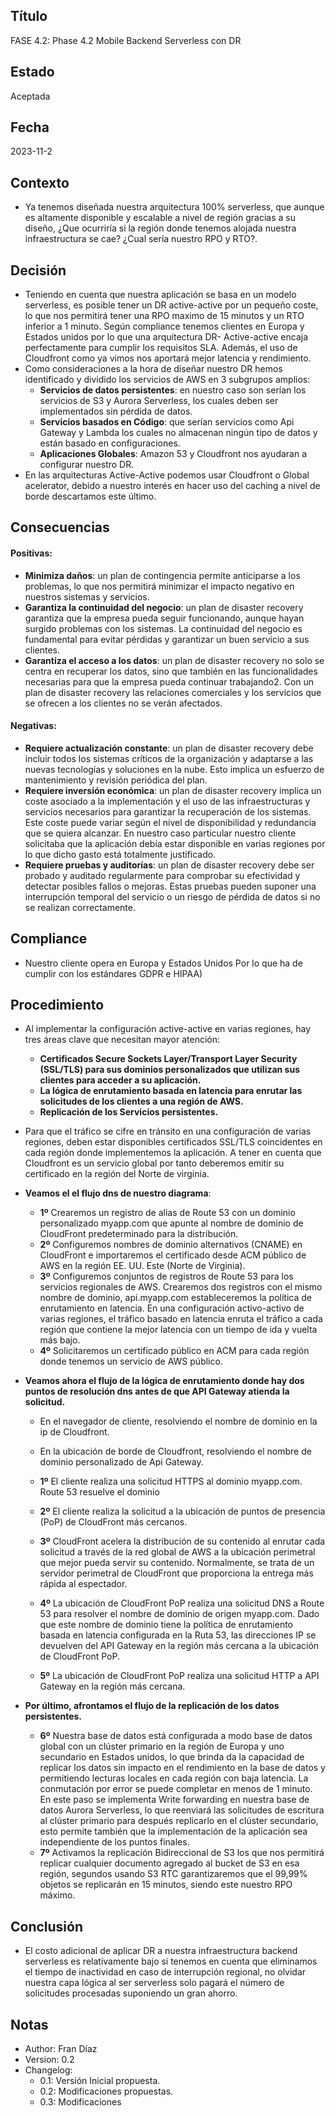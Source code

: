 ## Título
FASE 4.2: Phase 4.2 Mobile Backend Serverless con DR
## Estado
Aceptada
## Fecha
2023-11-2
## Contexto
-	Ya tenemos diseñada nuestra arquitectura 100% serverless, que aunque es altamente disponible y escalable a nivel de región gracias a su diseño, ¿Que ocurriría si la región donde tenemos alojada nuestra infraestructura se cae? ¿Cual sería nuestro RPO y RTO?. 
## Decisión
-	Teniendo en cuenta que nuestra aplicación se basa en un modelo serverless, es posible tener un DR active-active por un pequeño coste, lo que nos permitirá tener una RPO maximo de 15 minutos  y un RTO inferior a 1 minuto. Según compliance tenemos clientes en Europa y Estados unidos por lo que una arquitectura DR- Active-active encaja perfectamente para cumplir los requisitos SLA. Además, el uso de Cloudfront como ya vimos nos aportará mejor latencia y rendimiento.
- Como consideraciones a la hora de diseñar nuestro DR hemos identificado y dividido los servicios de AWS en 3 subgrupos amplios:
    -	**Servicios de datos persistentes**: en nuestro caso son serían los servicios de S3 y Aurora Serverless, los cuales deben ser implementados sin pérdida de datos.
    -	**Servicios basados en Código**: que serían servicios como Api Gateway y Lambda los cuales no almacenan ningún tipo de datos y están basado en configuraciones.
    -	**Aplicaciones Globales**: Amazon 53 y Cloudfront nos ayudaran a configurar nuestro DR.
- En las arquitecturas Active-Active podemos usar Cloudfront o Global acelerator, debido a nuestro interés en hacer uso del caching a nivel de borde descartamos este último.
## Consecuencias
#### Positivas:
-	**Minimiza daños**: un plan de contingencia permite anticiparse a los problemas, lo que nos permitirá minimizar el impacto negativo en nuestros sistemas y servicios.
-	**Garantiza la continuidad del negocio**: un plan de disaster recovery garantiza que la empresa pueda seguir funcionando, aunque hayan surgido problemas con los sistemas. La continuidad del negocio es fundamental para evitar pérdidas y garantizar un buen servicio a sus clientes.
-	**Garantiza el acceso a los datos**: un plan de disaster recovery no solo se centra en recuperar los datos, sino que también en las funcionalidades necesarias para que la empresa pueda continuar trabajando2. Con un plan de disaster recovery las relaciones comerciales y los servicios que se ofrecen a los clientes no se verán afectados.
#### Negativas:
-	**Requiere actualización constante**: un plan de disaster recovery debe incluir todos los sistemas críticos de la organización y adaptarse a las nuevas tecnologías y soluciones en la nube. Esto implica un esfuerzo de mantenimiento y revisión periódica del plan.
-	**Requiere inversión económica**: un plan de disaster recovery implica un coste asociado a la implementación y el uso de las infraestructuras y servicios necesarios para garantizar la recuperación de los sistemas. Este coste puede variar según el nivel de disponibilidad y redundancia que se quiera alcanzar. En nuestro caso particular nuestro cliente solicitaba que la aplicación debía estar disponible en varias regiones por lo que dicho gasto está totalmente justificado.
-	**Requiere pruebas y auditorías**: un plan de disaster recovery debe ser probado y auditado regularmente para comprobar su efectividad y detectar posibles fallos o mejoras. Estas pruebas pueden suponer una interrupción temporal del servicio o un riesgo de pérdida de datos si no se realizan correctamente.
## Compliance
-	Nuestro cliente opera en Europa y Estados Unidos Por lo que ha de cumplir con los estándares GDPR e HIPAA)
## Procedimiento
- Al implementar la configuración active-active en varias regiones, hay tres áreas clave que necesitan mayor atención:
    -	**Certificados Secure Sockets Layer/Transport Layer Security (SSL/TLS) para sus dominios personalizados que utilizan sus clientes para acceder a su aplicación.**
    -	**La lógica de enrutamiento basada en latencia para enrutar las solicitudes de los clientes a una región de AWS.**
    -	**Replicación de los Servicios persistentes.**
- Para que el tráfico se cifre en tránsito en una configuración de varias regiones, deben estar disponibles certificados SSL/TLS coincidentes en cada región donde implementemos la aplicación. A tener en cuenta que Cloudfront es un servicio global por tanto deberemos emitir su certificado en la región del Norte de virginia.
- **Veamos el el flujo dns de nuestro diagrama**:
    - **1º** Crearemos un registro de alias de Route 53 con un dominio personalizado myapp.com que apunte al nombre de dominio de CloudFront predeterminado para la distribución.
    - **2º** Configuremos nombres de dominio alternativos (CNAME) en CloudFront e importaremos el certificado desde ACM público de AWS en la región EE. UU. Este (Norte de Virginia).
    - **3º** Configuremos conjuntos de registros de Route 53 para los servicios regionales de AWS. Crearemos dos registros con el mismo nombre de dominio, api.myapp.com estableceremos la política de enrutamiento en latencia. En una configuración activo-activo de varias regiones, el tráfico basado en latencia enruta el tráfico a cada región que contiene la mejor latencia con un tiempo de ida y vuelta más bajo.
    - **4º**	Solicitaremos un certificado público en ACM para cada región donde tenemos un servicio de AWS público.
- **Veamos ahora el flujo de la lógica de enrutamiento donde hay dos puntos de resolución dns antes de que API Gateway atienda la solicitud.**
    -	En el navegador de cliente, resolviendo el nombre de dominio en la ip de Cloudfront.
    -	En la ubicación de borde de Cloudfront, resolviendo el nombre de dominio personalizado de Api Gateway.

    - **1º** El cliente realiza una solicitud HTTPS al dominio myapp.com. Route 53 resuelve el dominio
    - **2º** El cliente realiza la solicitud a la ubicación de puntos de presencia (PoP) de CloudFront más cercanos.
    - **3º** CloudFront acelera la distribución de su contenido al enrutar cada solicitud a través de la red global de AWS a la ubicación perimetral que mejor pueda servir su contenido. Normalmente, se trata de un servidor perimetral de CloudFront que proporciona la entrega más rápida al espectador.
    - **4º** La ubicación de CloudFront PoP realiza una solicitud DNS a Route 53 para resolver el nombre de dominio de origen myapp.com. Dado que este nombre de dominio tiene la política de enrutamiento basada en latencia configurada en la Ruta 53, las direcciones IP se devuelven del API Gateway en la región más cercana a la ubicación de CloudFront PoP.
    - **5º** La ubicación de CloudFront PoP realiza una solicitud HTTP a API Gateway en la región más cercana.


- **Por último, afrontamos el flujo de la replicación de los datos persistentes.**
     - **6º** Nuestra base de datos está configurada a modo base de datos global con un clúster primario en la región de Europa y uno secundario en Estados unidos, lo que brinda da la capacidad de replicar los datos sin impacto en el rendimiento en la base de datos y permitiendo lecturas locales en cada región con baja latencia. La conmutación por error se puede completar en menos de 1 minuto. En este paso se implementa Write forwarding en nuestra base de datos Aurora Serverless, lo que reenviará las solicitudes de escritura al clúster primario para después replicarlo en el clúster secundario, esto permite también que la implementación de la aplicación sea independiente de los puntos finales.
    - **7º** Activamos la replicación Bidireccional de S3 los que nos permitirá replicar  cualquier documento agregado al bucket de S3 en esa región,  segundos usando S3 RTC garantizaremos que el 99,99% objetos se replicarán en 15 minutos, siendo este nuestro RPO máximo.   
## Conclusión
- El costo adicional de aplicar DR a nuestra infraestructura backend serverless es relativamente bajo si tenemos en cuenta que eliminamos el tiempo de inactividad en caso de interrupción regional, no olvidar nuestra capa lógica al ser serverless solo pagará el número de solicitudes procesadas suponiendo un gran ahorro.

## Notas
-	Author: Fran Díaz
-	Version: 0.2
-	Changelog:
    -	0.1: Versión Inicial propuesta.
    -	0.2: Modificaciones propuestas.
    -	0.3: Modificaciones 


